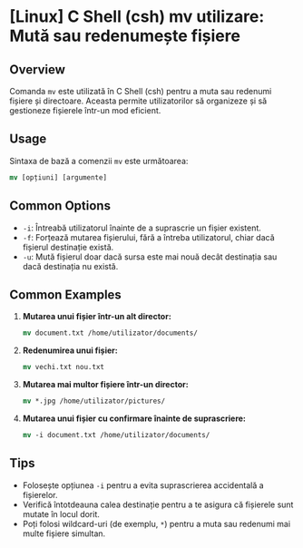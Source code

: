 # [Linux] C Shell (csh) mv utilizare: Mută sau redenumește fișiere

## Overview
Comanda `mv` este utilizată în C Shell (csh) pentru a muta sau redenumi fișiere și directoare. Aceasta permite utilizatorilor să organizeze și să gestioneze fișierele într-un mod eficient.

## Usage
Sintaxa de bază a comenzii `mv` este următoarea:

```csh
mv [opțiuni] [argumente]
```

## Common Options
- `-i`: Întreabă utilizatorul înainte de a suprascrie un fișier existent.
- `-f`: Forțează mutarea fișierului, fără a întreba utilizatorul, chiar dacă fișierul destinație există.
- `-u`: Mută fișierul doar dacă sursa este mai nouă decât destinația sau dacă destinația nu există.

## Common Examples
1. **Mutarea unui fișier într-un alt director:**
   ```csh
   mv document.txt /home/utilizator/documents/
   ```

2. **Redenumirea unui fișier:**
   ```csh
   mv vechi.txt nou.txt
   ```

3. **Mutarea mai multor fișiere într-un director:**
   ```csh
   mv *.jpg /home/utilizator/pictures/
   ```

4. **Mutarea unui fișier cu confirmare înainte de suprascriere:**
   ```csh
   mv -i document.txt /home/utilizator/documents/
   ```

## Tips
- Folosește opțiunea `-i` pentru a evita suprascrierea accidentală a fișierelor.
- Verifică întotdeauna calea destinație pentru a te asigura că fișierele sunt mutate în locul dorit.
- Poți folosi wildcard-uri (de exemplu, `*`) pentru a muta sau redenumi mai multe fișiere simultan.